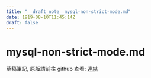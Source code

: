 ```yaml
---
title: "__draft_note__mysql-non-strict-mode.md"
date: 1919-08-10T11:45:14Z
draft: false
---
```


# mysql-non-strict-mode.md

草稿筆記, 原版請前往 github 查看: [連結](https://github.com/tinghaolai/just-random-note/blob/master/google-cloud/mysql-non-strict-mode.md)
